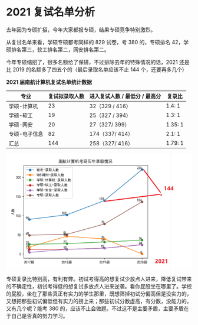 # 2021 复试名单分析

去年因为专硕扩招，今年大家都报专硕，结果专硕竞争特别激烈。

从复试名单来看，学硕专硕都考同样的 829 试卷，考 380 的，专硕排名 42，学硕排名第三，软工排名第二，网安排名第二。

今年专硕缩招了，很多名额给了保研，不过排除去年的特殊情况的话，2021 还是比 2019 的名额多了四五个的（最后录取名单应该不止 144 个，还要再多几个）

**2021 届南航计算机复试名单统计数据**

| 专业          | 复试拟录取人数 | 进入复试人数 / 最低分 / 最高分 | 复录比  |
| ------------- | -------------- | ------------------------------ | ------- |
| 学硕-计算机   | 23             | 32（329 / 416）                | 1.4: 1  |
| 学硕-软工     | 19             | 25（327 / 394）                | 1.3: 1  |
| 学硕-网安     | 20             | 27（327/ 399）                 | 1.35: 1 |
| 专硕-电子信息 | 82             | 174（337/ 414）                | 2.1: 1  |
| 汇总          | 144            | 258（327/ 416）                | 1.79: 1 |

![image-20210323095052822](assets/image-20210323095052822.png)

专硕复录比特别高，有利有弊。初试考得高的想复试少放点人进来，降低复试带来的不确定性，初试考得低的想复试多放点人进来逆袭。看你屁股坐在哪里了。学校的屁股，坐在了那些真正有实力的学生那里，既想筛掉初试分偏高但是没实力的，又想把那些初试偏低但有实力的捞上来；那些初试分数虚高，有分数，没能力的，又有几个呢？能考 380 的，应该不止会做题。不过这不是主要矛盾，主要矛盾在于自己是否真的努力学习。